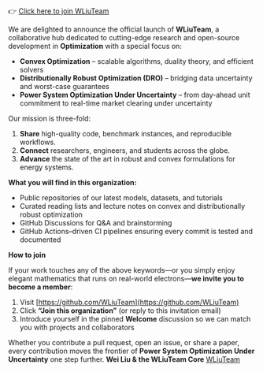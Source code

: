 👉 [Click here to join WLiuTeam](https://github.com/orgs/WLiuTeam/people)

We are delighted to announce the official launch of **WLiuTeam**, a collaborative hub dedicated to cutting-edge research and open-source development in **Optimization** with a special focus on:

- **Convex Optimization** – scalable algorithms, duality theory, and efficient solvers  
- **Distributionally Robust Optimization (DRO)** – bridging data uncertainty and worst-case guarantees  
- **Power System Optimization Under Uncertainty** – from day-ahead unit commitment to real-time market clearing under uncertainty

Our mission is three-fold:

1. **Share** high-quality code, benchmark instances, and reproducible workflows.  
2. **Connect** researchers, engineers, and students across the globe.  
3. **Advance** the state of the art in robust and convex formulations for energy systems.

**What you will find in this organization:**

- Public repositories of our latest models, datasets, and tutorials  
- Curated reading lists and lecture notes on convex and distributionally robust optimization  
- GitHub Discussions for Q&A and brainstorming  
- GitHub Actions–driven CI pipelines ensuring every commit is tested and documented

**How to join**

If your work touches any of the above keywords—or you simply enjoy elegant mathematics that runs on real-world electrons—**we invite you to become a member**:

1. Visit [https://github.com/WLiuTeam](https://github.com/WLiuTeam)  
2. Click **“Join this organization”** (or reply to this invitation email)  
3. Introduce yourself in the pinned **Welcome** discussion so we can match you with projects and collaborators

Whether you contribute a pull request, open an issue, or share a paper, every contribution moves the frontier of **Power System Optimization Under Uncertainty** one step further.
**Wei Liu & the WLiuTeam Core**  [WLiuTeam](https://github.com/WLiuTeam)
